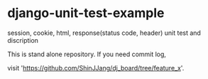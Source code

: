 django-unit-test-example
========================

session, cookie, html, response(status code, header) unit test and discription

This is stand alone repository. If you need commit log,

visit 'https://github.com/ShinJJang/dj_board/tree/feature_x'.
